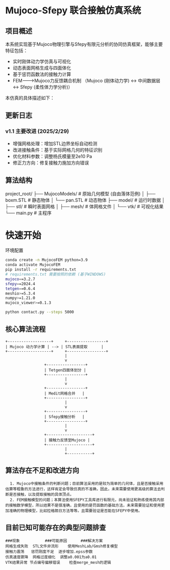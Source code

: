 # Mujoco-Sfepy 联合接触仿真系统

## 项目概述
本系统实现基于Mujoco物理引擎与Sfepy有限元分析的协同仿真框架，能够主要特征包括：
- 实时刚体动力学仿真与可视化
- 动态表面网格生成与四面体化
- 基于惩罚函数法的接触力计算
- FEM--->Mujoco力反馈耦合机制 （Mujoco (刚体动力学) ↔ 中间数据层 ↔ Sfepy (柔性体力学分析)）

本仿真的具体描述如下：
## 更新日志
### v1.1 主要改进 (2025/2/29)
- 增强网格处理：增加STL边界坐标自动检测
- 改进接触条件：基于实际网格几何的特征识别
- 优化材料参数：调整杨氏模量至2e10 Pa
- 修正力方向：修复接触力施加方向错误

## 算法结构
project_root/
├── MujocoModels/ # 原始几何模型 (自由落体范例)
│ ├── boxm.STL # 静态物体
│ └── pan.STL # 动态物体
├── model/ # 运行时数据
│ ├── stl/ # 瞬时表面网格
│ ├── mesh/ # 体网格文件
│ └── vtk/ # 可视化结果
└── main.py # 主程序

# 快速开始 
环境配置
```bash
conda create -n MujocoFEM python=3.9
conda activate MujocoFEM
pip install -r requirements.txt
# requirements.txt 需要按照的依赖 (基于WINDOWS)
mujoco==3.2.7
sfepy==2024.4
tetgen==0.6.4
meshio>=5.3.4
numpy>=1.21.0
mujoco_viewer>=0.1.3

python contact.py --steps 5000
```

## 核心算法流程
```mermaid
+-------------------+     +-----------------+
| Mujoco 动力学计算 | --> | STL表面提取      |
+-------------------+     +-----------------+
                          |
                          v
                 +-----------------+
                 | Tetgen四面体划分 |
                 +-----------------+
                          |
                          v
                 +-----------------+
                 | Medit网格合并   |
                 +-----------------+
                          |
                          v
                 +-----------------+
                 | Sfepy接触分析   |
                 +-----------------+
                          |
                          v
                 +--------------------+
                 | 接触力反馈至Mujoco |
                 +--------------------+
                          |
                          +-----------+
```
## 算法存在不足和改进方向
```mermaid
  1. Mujoco中接触条件的判断问题；目前算法采用的是较为简单的几何体，且是否接触采用估算等粗鲁的方法进行，这样肯定会导致仿真的不准确，因此，未来需要使用更高级的算法去判断是否接触，以及提取接触的具体顶点。
  2. FEM接触模型的问题；本算法使用SFEPY工具库进行有限元，尚未验证和熟练使用其内部的接触数学模型，所以结果不是很准确，且使用的是罚函数的基础方法，未来需要验证和使用更加准确的物理模型，比如拉格朗日方法等等。且需要验证是否能在SFEPY中使用。
```
## 目前已知可能存在的典型问题排查
```mermaid
###现象	        ###可能原因	     ###解决方案
网格生成失败	STL文件非流形	使用MeshLab/Gmsh修复模型
接触力震荡	惩罚刚度不足	逐步增加.epss参数
仿真速度骤降	网格过度细化	调整a0.001为a0.01
VTK结果异常	节点编号偏移错误	检查merge_mesh的逻辑
```

